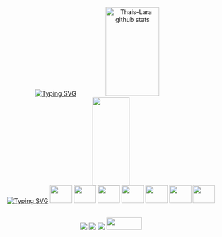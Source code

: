 <div align="center">  
  <a href="https://git.io/typing-svg"><img src="https://readme-typing-svg.demolab.com?font=Fira+Code&duration=3000&pause=10000&color=82AAFF&size=30&center=true&vCenter=true&width=1000&lines=Hi+there!+%F0%9F%91%8B" alt="Typing SVG" /></a>
  
  <img width="49%" height="200px" src="https://github-readme-stats.vercel.app/api?username=Thais-lara&show_icons=true&count_private=true&hide_border=true&title_color=82aaff&icon_color=89ddff&text_color=27e8a7&bg_color=1C202B" alt="Thais-Lara github stats" /> 
  <img width="41%" height="200px" src="https://github-readme-stats.vercel.app/api/top-langs/?username=Thais-Lara&layout=compact&hide_border=true&title_color=82aaff&text_color=27e8a7&bg_color=1C202B" />
</div>

  
  <div align="center">
  <a href="https://git.io/typing-svg"><img src="https://readme-typing-svg.demolab.com?font=Fira+Code&duration=3000&pause=10000&color=82AAFF&size=16&center=true&vCenter=true&width=1000&lines=Main knowledge:" alt="Typing SVG" /></a>
  <img height="40" width="50" src="https://cdn.jsdelivr.net/gh/devicons/devicon/icons/java/java-original.svg"/>
  <img height="40" width="50" src="https://cdn.jsdelivr.net/gh/devicons/devicon/icons/c/c-original.svg" />
  <img height="40" width="50" src="https://cdn.jsdelivr.net/gh/devicons/devicon/icons/csharp/csharp-original.svg" />
  <img height="40" width="50" src="https://cdn.jsdelivr.net/gh/devicons/devicon/icons/dart/dart-plain-wordmark.svg" />
  <img height="40" width="50" src="https://cdn.jsdelivr.net/gh/devicons/devicon/icons/flutter/flutter-original.svg" />
  <img height="40" width="50" src="https://cdn.jsdelivr.net/gh/devicons/devicon/icons/html5/html5-original.svg" />
  <img height="40" width="50" src="https://cdn.jsdelivr.net/gh/devicons/devicon/icons/css3/css3-original.svg" />
                     
</div>

  ##
  
<div align="center"> 
  
  <a href="https://www.linkedin.com/in/thaislarac" target="_blank"><img src="https://img.shields.io/badge/-LinkedIn-%230077B5?style=for-the-badge&logo=linkedin&logoColor=white" target="_blank"></a>
  <a href = "mailto:thaiscostalara@gmail.com"> <img src="https://img.shields.io/badge/-Gmail-A81B1B?style=for-the-badge&logo=gmail&logoColor=white" target="_blank"></a>
  <a href = "https://replit.com/@ThaisLara1"> <img src="https://img.shields.io/badge/replit-667881?style=for-the-badge&logo=replit&logoColor=white" target="_blank"></a>
 <a href = "https://scratch.mit.edu/users/ThaisCL/"> <img height="28" width="80" src="https://upload.wikimedia.org/wikipedia/commons/thumb/f/f1/Scratchlogo.svg/1024px-Scratchlogo.svg.png" target="_blank"></a>
</div>
